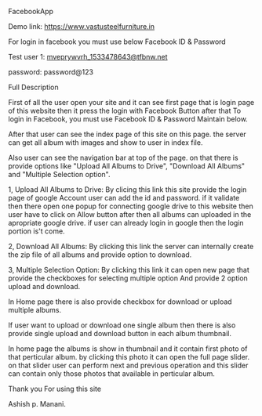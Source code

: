 FacebookApp

Demo link: https://www.vastusteelfurniture.in

For login in facebook you must use below Facebook ID & Password

Test user 1: mveprywvrh_1533478643@tfbnw.net

password: password@123

Full Description

First of all the user open your site and it can see first page that is login page of this website then it press the login with Facebook Button after that To login in Facebook, you must use Facebook ID & Password Maintain below.

After that user can see the index page of this site on this page. the server can get all album with images and show to user in index file.

Also user can see the navigation bar at top of the page. on that there is provide options like "Upload All Albums to Drive", "Download All Albums" and "Multiple Selection option".

1, Upload All Albums to Drive: By clicing this link this site provide the login page of google Account user can add the id and password. if it validate then there open one popup for connecting google drive to this website then user have to click on Allow button after then all albums can uploaded in the apropriate google drive. if user can already login in google then the login portion is't come.

2, Download All Albums: By clicking this link the server can internally create the zip file of all albums and provide option to download.

3, Multiple Selection Option: By clicking this link it can open new page that provide the checkboxes for selecting multiple option And provide 2 option upload and download.

In Home page there is also provide checkbox for download or upload multiple albums.

If user want to upload or download one single album then there is also provide single upload and download button in each album thumbnail.

In home page the albums is show in thumbnail and it contain first photo of that perticular album. by clicking this photo it can open the full page slider. on that slider user can perform next and previous operation and this slider can contain only those photos that available in perticular album.

Thank you For using this site

Ashish p. Manani.
